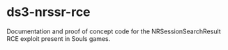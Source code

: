 # ds3-nrssr-rce
Documentation and proof of concept code for the NRSessionSearchResult RCE exploit present in Souls games.
